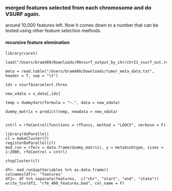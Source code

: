 
### merged features selected from each chromosome and do VSURF again.

around 10,000 features left.
Now it comes down to a number that can be tested using other feature selection methods.

#### recursive feature elemination

```{r}
library(caret)

load("/Users/bram489/Downloads/09vsurf_output_by_chr/chr21_vsurf_out.rda")

meta = read.table("/Users/bram489/Downloads/tumor_meta_data.txt", header = T, sep = "\t")

ids = vsurf$varselect.thres

new_xdata = x_data[,ids]

temp = dummyVars(formula = "~.", data = new_xdata)

dummy_matrix = predict(temp, newdata = new_xdata)


cntrl = rfeControl(functions = rfFuncs, method = "LOOCV", verbose = F)

library(doParallel)
cl = makeCluster(7)
registerDoParallel(cl)
mod_run = rfe(x = data.frame(dummy_matrix), y = meta$subtype, sizes = 1:2000, rfeControl = cntrl)

stopCluster(cl)

df<- mod_run$optVariables %>% as.data.frame()
colnames(df)<- "features"
df2<- df %>% separate(features,  c("chr", "start", "end", "state"))
write_tsv(df2, "rfe_400_features.bed", col_name = F)
```

